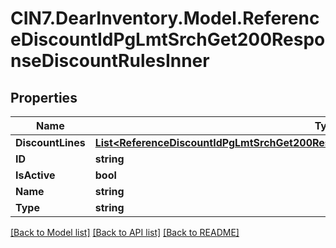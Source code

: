 # CIN7.DearInventory.Model.ReferenceDiscountIdPgLmtSrchGet200ResponseDiscountRulesInner

## Properties

| Name              | Type                                                                                                                                                                                | Description | Notes |
| ----------------- | ----------------------------------------------------------------------------------------------------------------------------------------------------------------------------------- | ----------- | ----- |
| **DiscountLines** | [**List&lt;ReferenceDiscountIdPgLmtSrchGet200ResponseDiscountRulesInnerDiscountLinesInner&gt;**](ReferenceDiscountIdPgLmtSrchGet200ResponseDiscountRulesInnerDiscountLinesInner.md) |             |
| **ID**            | **string**                                                                                                                                                                          |             |
| **IsActive**      | **bool**                                                                                                                                                                            |             |
| **Name**          | **string**                                                                                                                                                                          |             |
| **Type**          | **string**                                                                                                                                                                          |             |

[[Back to Model list]](../README.md#documentation-for-models) [[Back to API list]](../README.md#documentation-for-api-endpoints) [[Back to README]](../README.md)
